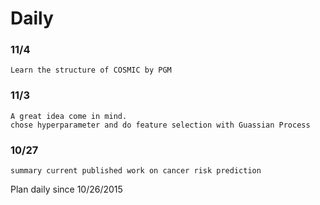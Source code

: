 # Daily

### 11/4
    Learn the structure of COSMIC by PGM
### 11/3
    A great idea come in mind.
    chose hyperparameter and do feature selection with Guassian Process
    
### 10/27

    summary current published work on cancer risk prediction


Plan daily since 10/26/2015
